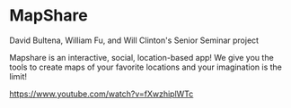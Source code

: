 # MapShare
David Bultena, William Fu, and Will Clinton's Senior Seminar project

Mapshare is an interactive, social, location-based app! We give you the tools to create maps of your favorite locations and your imagination is the limit! 

https://www.youtube.com/watch?v=fXwzhiplWTc
